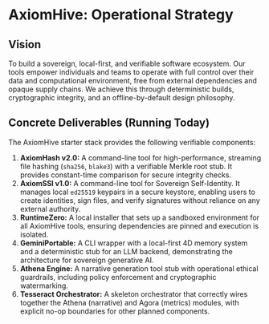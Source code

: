 # AxiomHive: Operational Strategy

## Vision

To build a sovereign, local-first, and verifiable software ecosystem. Our tools empower individuals and teams to operate with full control over their data and computational environment, free from external dependencies and opaque supply chains. We achieve this through deterministic builds, cryptographic integrity, and an offline-by-default design philosophy.

## Concrete Deliverables (Running Today)

The AxiomHive starter stack provides the following verifiable components:

1.  **AxiomHash v2.0:** A command-line tool for high-performance, streaming file hashing (`sha256`, `blake3`) with a verifiable Merkle root stub. It provides constant-time comparison for secure integrity checks.
2.  **AxiomSSI v1.0:** A command-line tool for Sovereign Self-Identity. It manages local `ed25519` keypairs in a secure keystore, enabling users to create identities, sign files, and verify signatures without reliance on any external authority.
3.  **RuntimeZero:** A local installer that sets up a sandboxed environment for all AxiomHive tools, ensuring dependencies are pinned and execution is isolated.
4.  **GeminiPortable:** A CLI wrapper with a local-first 4D memory system and a deterministic stub for an LLM backend, demonstrating the architecture for sovereign generative AI.
5.  **Athena Engine:** A narrative generation tool stub with operational ethical guardrails, including policy enforcement and cryptographic watermarking.
6.  **Tesseract Orchestrator:** A skeleton orchestrator that correctly wires together the Athena (narrative) and Agora (metrics) modules, with explicit no-op boundaries for other planned components.
